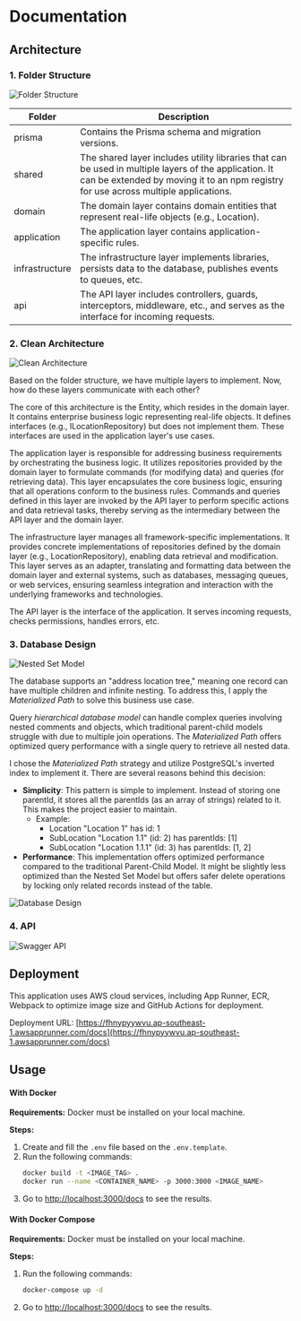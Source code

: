 # Documentation

## Architecture

### 1. Folder Structure
![Folder Structure](documents/folder-structure.png)

| Folder         | Description                                                                                                                                                                                  |
| -------------- | -------------------------------------------------------------------------------------------------------------------------------------------------------------------------------------------- |
| prisma         | Contains the Prisma schema and migration versions.                                                                                                                                           |
| shared         | The shared layer includes utility libraries that can be used in multiple layers of the application. It can be extended by moving it to an npm registry for use across multiple applications. |
| domain         | The domain layer contains domain entities that represent real-life objects (e.g., Location).                                                                                                 |
| application    | The application layer contains application-specific rules.                                                                                                                                   |
| infrastructure | The infrastructure layer implements libraries, persists data to the database, publishes events to queues, etc.                                                                               |
| api            | The API layer includes controllers, guards, interceptors, middleware, etc., and serves as the interface for incoming requests.                                                               |

### 2. Clean Architecture
![Clean Architecture](documents/clean-arch.png)

Based on the folder structure, we have multiple layers to implement. Now, how do these layers communicate with each other?

The core of this architecture is the Entity, which resides in the domain layer. It contains enterprise business logic representing real-life objects. It defines interfaces (e.g., ILocationRepository) but does not implement them. These interfaces are used in the application layer's use cases.

The application layer is responsible for addressing business requirements by orchestrating the business logic. It utilizes repositories provided by the domain layer to formulate commands (for modifying data) and queries (for retrieving data). This layer encapsulates the core business logic, ensuring that all operations conform to the business rules. Commands and queries defined in this layer are invoked by the API layer to perform specific actions and data retrieval tasks, thereby serving as the intermediary between the API layer and the domain layer.

The infrastructure layer manages all framework-specific implementations. It provides concrete implementations of repositories defined by the domain layer (e.g., LocationRepository), enabling data retrieval and modification. This layer serves as an adapter, translating and formatting data between the domain layer and external systems, such as databases, messaging queues, or web services, ensuring seamless integration and interaction with the underlying frameworks and technologies.

The API layer is the interface of the application. It serves incoming requests, checks permissions, handles errors, etc.

### 3. Database Design
![Nested Set Model](documents/nested-set-model.png)

The database supports an "address location tree," meaning one record can have multiple children and infinite nesting. To address this, I apply the *Materialized Path* to solve this business use case.

Query *hierarchical database model* can handle complex queries involving nested comments and objects, which traditional parent-child models struggle with due to multiple join operations. The *Materialized Path* offers optimized query performance with a single query to retrieve all nested data.

I chose the *Materialized Path* strategy and utilize PostgreSQL's inverted index to implement it. There are several reasons behind this decision:

- **Simplicity**: This pattern is simple to implement. Instead of storing one parentId, it stores all the parentIds (as an array of strings) related to it. This makes the project easier to maintain.
  - Example:
    - Location "Location 1" has id: 1
    - SubLocation "Location 1.1" (id: 2) has parentIds: [1]
    - SubLocation "Location 1.1.1" (id: 3) has parentIds: [1, 2]
- **Performance**: This implementation offers optimized performance compared to the traditional Parent-Child Model. It might be slightly less optimized than the Nested Set Model but offers safer delete operations by locking only related records instead of the table.

![Database Design](documents/db-design.png)

### 4. API
![Swagger API](documents/swagger-api.png)

## Deployment
This application uses AWS cloud services, including App Runner, ECR, Webpack to optimize image size and GitHub Actions for deployment.

Deployment URL: [https://fhnypyywvu.ap-southeast-1.awsapprunner.com/docs](https://fhnypyywvu.ap-southeast-1.awsapprunner.com/docs)

## Usage

#### With Docker

**Requirements:** Docker must be installed on your local machine.

**Steps:**
1. Create and fill the `.env` file based on the `.env.template`.
2. Run the following commands:
    ```bash
    docker build -t <IMAGE_TAG> .
    docker run --name <CONTAINER_NAME> -p 3000:3000 <IMAGE_NAME>
    ```
3. Go to [http://localhost:3000/docs](http://localhost:3000/docs) to see the results.

#### With Docker Compose

**Requirements:** Docker must be installed on your local machine.

**Steps:**
1. Run the following commands:
    ```bash
    docker-compose up -d
    ```
2. Go to [http://localhost:3000/docs](http://localhost:3000/docs) to see the results.


